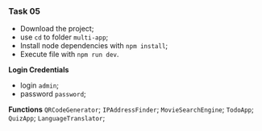 ### Task 05

- Download the project;
- use `cd` to folder `multi-app`;
- Install node dependencies with `npm install`;
- Execute file with `npm run dev`.

**Login Credentials**

- login `admin`;
- password `password`;

**Functions**
`QRCodeGenerator`;
`IPAddressFinder`;
`MovieSearchEngine`;
`TodoApp`;
`QuizApp`;
`LanguageTranslator`;
